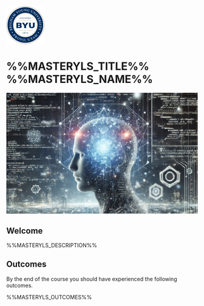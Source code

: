 ![BYU logo](byuLogo.png?raw=true)

# %%MASTERYLS_TITLE%% %%MASTERYLS_NAME%%

![cover](coursecover.jpg?raw=true)

## Welcome

%%MASTERYLS_DESCRIPTION%%

## Outcomes

By the end of the course you should have experienced the following outcomes.

%%MASTERYLS_OUTCOMES%%
